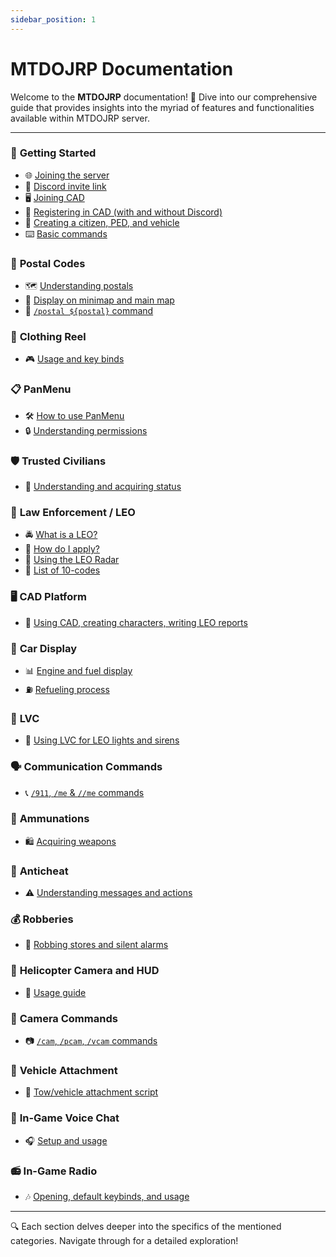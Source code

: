 ```yaml
---
sidebar_position: 1
---
```


# MTDOJRP Documentation

Welcome to the **MTDOJRP** documentation! 🎉 Dive into our comprehensive guide that provides insights into the myriad of features and functionalities available within MTDOJRP server.

---

### 🚀 **Getting Started**
- 🌐 [Joining the server](/docs/introduction/getting-started#-discord-link-invite)
- 💬 [Discord invite link](/docs/introduction/getting-started#-discord-link-invite)
- 🖥️ [Joining CAD](/docs/introduction/joining-cad)
- 🔐 [Registering in CAD (with and without Discord)](/docs/introduction/joining-cad#-getting-started-with-the-cad)
- 🧑 [Creating a citizen, PED, and vehicle](/docs/introduction/joining-cad#-getting-started-with-the-cad)
- ⌨️ [Basic commands](/docs/introduction/basic-commands)

### 📍 **Postal Codes**
- 🗺️ [Understanding postals](#)
- 📍 [Display on minimap and main map](#)
- 📌 [`/postal ${postal}` command](#)

### 👕 **Clothing Reel**
- 🎮 [Usage and key binds](#)

### 📋 **PanMenu**
- 🛠️ [How to use PanMenu](#)
- 🔒 [Understanding permissions](#)

### 🛡️ **Trusted Civilians**
- 🌟 [Understanding and acquiring status](#)

### 🚓 **Law Enforcement / LEO**
- 🚔 [What is a LEO?](#)
- 📝 [How do I apply?](#)
- 📡 [Using the LEO Radar](#)
- 🔢 [List of 10-codes](#)

### 🖥️ **CAD Platform**
- 📝 [Using CAD, creating characters, writing LEO reports](#)

### 🚗 **Car Display**
- 📊 [Engine and fuel display](#)
- ⛽ [Refueling process](#)

### 🚨 **LVC**
- 🚓 [Using LVC for LEO lights and sirens](#)

### 🗣️ **Communication Commands**
- 📞 [`/911`, `/me` & `//me` commands](#)

### 🔫 **Ammunations**
- 🛍️ [Acquiring weapons](#)

### 🚫 **Anticheat**
- ⚠️ [Understanding messages and actions](#)

### 💰 **Robberies**
- 🚨 [Robbing stores and silent alarms](#)

### 🚁 **Helicopter Camera and HUD**
- 🎥 [Usage guide](#)

### 🎥 **Camera Commands**
- 📷 [`/cam`, `/pcam`, `/vcam` commands](#)

### 🚛 **Vehicle Attachment**
- 🧲 [Tow/vehicle attachment script](#)

### 🎤 **In-Game Voice Chat**
- 🎧 [Setup and usage](#)

### 📻 **In-Game Radio**
- 🎶 [Opening, default keybinds, and usage](#)

---

🔍 Each section delves deeper into the specifics of the mentioned categories. Navigate through for a detailed exploration!
